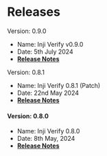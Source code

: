 # Releases

Version: 0.9.0

* Name: Inji Verify v0.9.0
* Date: 5th July 2024
* [**Release Notes**](https://docs.mosip.io/inji/inji-verify/releases/version-0.9.0/test-report)

Version: 0.8.1

* Name: Inji Verify 0.8.1 (Patch)
* Date: 22nd May 2024
* [**Release Notes**](version-0.8.1.md)

#### Version: 0.8.0

* Name: Inji Verify 0.8.0
* Date: 8th May, 2024
* [**Release Notes**](release-notes/)
